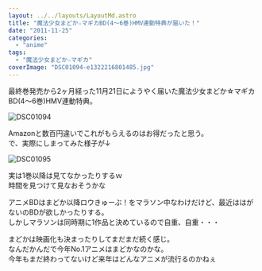 ```yaml
---
layout: ../../layouts/LayoutMd.astro
title: "魔法少女まどか☆マギカBD(4～6巻)HMV連動特典が届いた！"
date: "2011-11-25"
categories: 
  - "anime"
tags: 
  - "魔法少女まどか☆マギカ"
coverImage: "DSC01094-e1322216801485.jpg"
---
```


最終巻発売から2ヶ月経った11月21日にようやく届いた魔法少女まどか☆マギカBD(4～6巻)HMV連動特典。

![](/archive/images/DSC01094-e1322216801485.jpg "DSC01094")


Amazonと数百円違いでこれがもらえるのはお得だったと思う。  
で、実際にしまってみた様子が↓

![](/archive/images/DSC01095.jpg "DSC01095")


実は1巻以降は見てなかったりするｗ  
時間を見つけて見なおそうかな

アニメBDはまどか以降ロウきゅーぶ！をマラソン中なわけだけど、最近ははがないのBDが欲しかったりする。  
しかしマラソンは同時期に1作品と決めているので自重、自重・・・

まどかは映画化も決まったりしてまだまだ続く感じ。  
なんだかんだで今年No.1アニメはまどかなのかな。  
今年もまだ終わってないけど来年はどんなアニメが流行るのかねぇ
